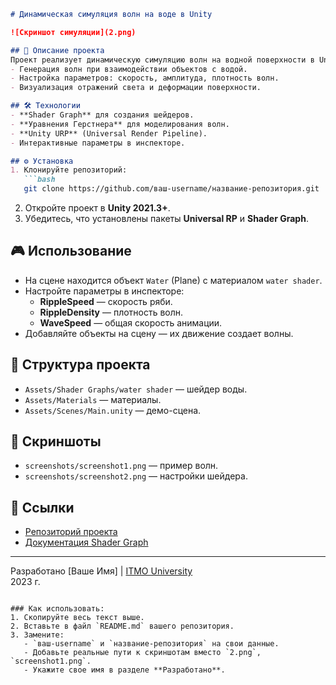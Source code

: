 ```markdown
# Динамическая симуляция волн на воде в Unity

![Скриншот симуляции](2.png)

## 📖 Описание проекта
Проект реализует динамическую симуляцию волн на водной поверхности в Unity с использованием шейдеров и физики. Основные возможности:
- Генерация волн при взаимодействии объектов с водой.
- Настройка параметров: скорость, амплитуда, плотность волн.
- Визуализация отражений света и деформации поверхности.

## 🛠 Технологии
- **Shader Graph** для создания шейдеров.
- **Уравнения Герстнера** для моделирования волн.
- **Unity URP** (Universal Render Pipeline).
- Интерактивные параметры в инспекторе.

## ⚙️ Установка
1. Клонируйте репозиторий:
   ```bash
   git clone https://github.com/ваш-username/название-репозитория.git
   ```
2. Откройте проект в **Unity 2021.3+**.
3. Убедитесь, что установлены пакеты **Universal RP** и **Shader Graph**.

## 🎮 Использование
- На сцене находится объект `Water` (Plane) с материалом `water shader`.
- Настройте параметры в инспекторе:
  - **RippleSpeed** — скорость ряби.
  - **RippleDensity** — плотность волн.
  - **WaveSpeed** — общая скорость анимации.
- Добавляйте объекты на сцену — их движение создает волны.

## 📁 Структура проекта
- `Assets/Shader Graphs/water shader` — шейдер воды.
- `Assets/Materials` — материалы.
- `Assets/Scenes/Main.unity` — демо-сцена.

## 📸 Скриншоты
- `screenshots/screenshot1.png` — пример волн.
- `screenshots/screenshot2.png` — настройки шейдера.

## 🔗 Ссылки
- [Репозиторий проекта](https://github.com/ваш-username/название-репозитория)
- [Документация Shader Graph](https://docs.unity3d.com/Packages/com.unity.shadergraph@latest)

---

Разработано [Ваше Имя] | [ITMO University](https://itmo.ru)  
2023 г.
```

### Как использовать:
1. Скопируйте весь текст выше.
2. Вставьте в файл `README.md` вашего репозитория.
3. Замените:
   - `ваш-username` и `название-репозитория` на свои данные.
   - Добавьте реальные пути к скриншотам вместо `2.png`, `screenshot1.png`.
   - Укажите свое имя в разделе **Разработано**.
